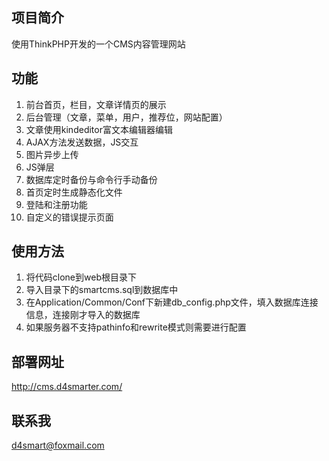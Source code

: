 ﻿## 项目简介

使用ThinkPHP开发的一个CMS内容管理网站

## 功能
1. 前台首页，栏目，文章详情页的展示
2. 后台管理（文章，菜单，用户，推荐位，网站配置）
3. 文章使用kindeditor富文本编辑器编辑
4. AJAX方法发送数据，JS交互
5. 图片异步上传
6. JS弹层
7. 数据库定时备份与命令行手动备份
8. 首页定时生成静态化文件
9. 登陆和注册功能
10. 自定义的错误提示页面

## 使用方法
1. 将代码clone到web根目录下
3. 导入目录下的smartcms.sql到数据库中
4. 在Application/Common/Conf下新建db_config.php文件，填入数据库连接信息，连接刚才导入的数据库
5. 如果服务器不支持pathinfo和rewrite模式则需要进行配置

## 部署网址
http://cms.d4smarter.com/

## 联系我
d4smart@foxmail.com
